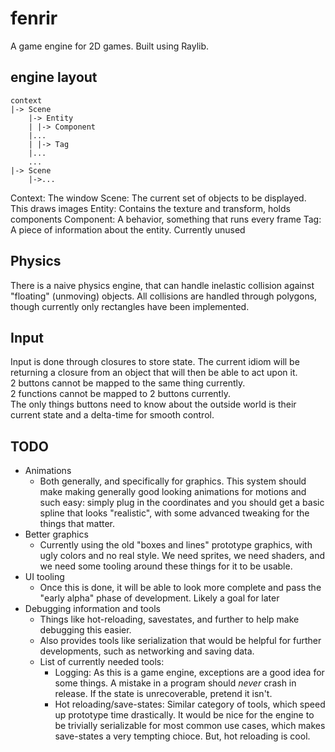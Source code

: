 # fenrir
A game engine for 2D games. Built using Raylib.

## engine layout

```
context
|-> Scene
    |-> Entity
    | |-> Component
    |...
    | |-> Tag
    |...
    ...
|-> Scene
    |->...
```
Context: The window
Scene: The current set of objects to be displayed. This draws images
Entity: Contains the texture and transform, holds components
Component: A behavior, something that runs every frame
Tag: A piece of information about the entity. Currently unused

## Physics
There is a naive physics engine, that can handle inelastic collision against "floating" (unmoving) objects. All collisions are handled through polygons, though currently only rectangles have been implemented.

## Input
Input is done through closures to store state. The current idiom will be returning a closure from an object that will then be able to act upon it.  
2 buttons cannot be mapped to the same thing currently.  
2 functions cannot be mapped to 2 buttons currently.  
The only things buttons need to know about the outside world is their current state and a delta-time for smooth control.  

## TODO
 - Animations
    - Both generally, and specifically for graphics. This system should make making generally good looking animations for motions and such easy: simply plug in the coordinates and you should get a basic spline that looks "realistic", with some advanced tweaking for the things that matter.
 - Better graphics
    - Currently using the old "boxes and lines" prototype graphics, with ugly colors and no real style. We need sprites, we need shaders, and we need some tooling around these things for it to be usable.
 - UI tooling
    - Once this is done, it will be able to look more complete and pass the "early alpha" phase of development. Likely a goal for later
 - Debugging information and tools
    - Things like hot-reloading, savestates, and further to help make debugging this easier.
    - Also provides tools like serialization that would be helpful for further developments, such as networking and saving data.
    - List of currently needed tools:
        - Logging: As this is a game engine, exceptions are a good idea for some things. A mistake in a program should *never* crash in release. If the state is unrecoverable, pretend it isn't.
        - Hot reloading/save-states: Similar category of tools, which speed up prototype time drastically. It would be nice for the engine to be trivially serializable for most common use cases, which makes save-states a very tempting chioce. But, hot reloading is cool.